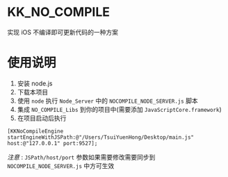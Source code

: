 # KK_NO_COMPILE
实现 iOS 不编译即可更新代码的一种方案

# 使用说明
1. 安装 node.js
2. 下载本项目
3. 使用 `node` 执行 `Node_Server` 中的 `NOCOMPILE_NODE_SERVER.js` 脚本
4. 集成 `NO_COMPILE_Libs` 到你的项目中(需要添加 `JavaScriptCore.framework`)
5. 在项目启动后执行

```
[KKNoCompileEngine startEngineWithJSPath:@"/Users/TsuiYuenHong/Desktop/main.js" host:@"127.0.0.1" port:9527];
```

*注意* : `JSPath/host/port` 参数如果需要修改需要同步到 `NOCOMPILE_NODE_SERVER.js` 中方可生效
